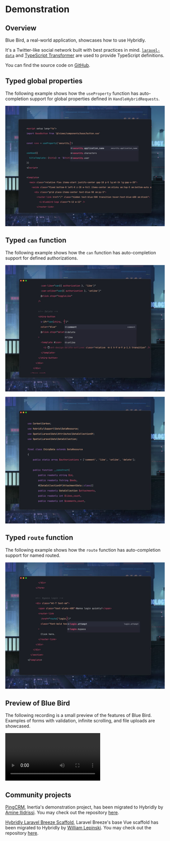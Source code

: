 # Demonstration

## Overview

Blue Bird, a real-world application, showcases how to use Hybridly. 

It's a Twitter-like social network built with best practices in mind. [`laravel-data`](https://github.com/spatie/laravel-data) and [TypeScript Transformer](https://github.com/spatie/laravel-typescript-transformer) are used to provide TypeScript definitions.

You can find the source code on [GitHub](https://github.com/hybridly/demo).

## Typed global properties

The following example shows how the `useProperty` function has auto-completion support for global properties defined in `HandleHybridRequests`.

<img
  src="../assets/typed-global-properties.jpg"
  alt="Typed global properties"
  class="rounded-lg shadow-lg mt-8"
/>

## Typed `can` function

The following example shows how the `can` function has auto-completion support for defined authorizations.

<img
  src="../assets/typed-can-function.jpg"
  alt="Typed can function"
  class="rounded-lg shadow-lg mt-8 w-full"
/>

<img
  src="../assets/authorizations-in-data.jpg"
  alt="Authorizations in data objects"
  class="rounded-lg shadow-lg mt-8 w-full"
/>

## Typed `route` function

The following example shows how the `route` function has auto-completion support for named routed.

<img
  src="../assets/typed-route-function.jpg"
  alt="Typed route function"
  class="rounded-lg shadow-lg mt-8 w-full"
/>

## Preview of Blue Bird

The following recording is a small preview of the features of Blue Bird. Examples of forms with validation, infinite scrolling, and file uploads are showcased.

<video controls class="mt-8 rounded-lg shadow-lg w-full">
   <source src="../assets/bluebird.webm" type="video/webm">
</video>


## Community projects

[PingCRM](https://github.com/inertiajs/pingcrm), Inertia's demonstration project, has been migrated to Hybridly by [Amine Ilidrissi](https://twitter.com/realaminevg). You may check out the repository [here](https://github.com/hybridly/pingcrm).

[Hybridly Laravel Breeze Scaffold](https://github.com/agednerd/hybridly-breeze-app), Laravel Breeze's base Vue scaffold has been migrated to Hybridly by [William Lepinski](https://github.com/wlepinski). You may check out the repository [here](https://github.com/agednerd/hybridly-breeze-app).

